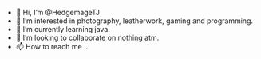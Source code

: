 - 👋 Hi, I’m @HedgemageTJ
- 👀 I’m interested in photography, leatherwork, gaming and programming.
- 🌱 I’m currently learning java.
- 💞️ I’m looking to collaborate on nothing atm.
- 📫 How to reach me ...

<!---
HedgemageTJ/HedgemageTJ is a ✨ special ✨ repository because its `README.md` (this file) appears on your GitHub profile.
You can click the Preview link to take a look at your changes.
--->
